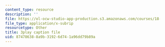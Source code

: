 ```yaml
---
content_type: resource
description: ''
file: https://ol-ocw-studio-app-production.s3.amazonaws.com/courses/18-01sc-single-variable-calculus-fall-2010/874786388a9b31926d741a96dd79b89a_WHWyW5DIVSU.srt
file_type: application/x-subrip
resourcetype: Other
title: 3play caption file
uid: 87478638-8a9b-3192-6d74-1a96dd79b89a
---
```


